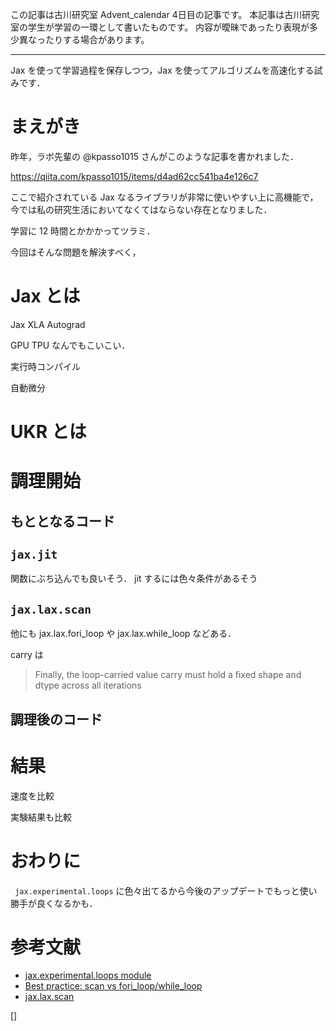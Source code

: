 この記事は古川研究室 Advent_calendar 4日目の記事です。
本記事は古川研究室の学生が学習の一環として書いたものです。
内容が曖昧であったり表現が多少異なったりする場合があります。

---

Jax を使って学習過程を保存しつつ，Jax を使ってアルゴリズムを高速化する試みです．

# まえがき

昨年，ラボ先輩の @kpasso1015 さんがこのような記事を書かれました．

https://qiita.com/kpasso1015/items/d4ad62cc541ba4e126c7

ここで紹介されている Jax なるライブラリが非常に使いやすい上に高機能で，
今では私の研究生活においてなくてはならない存在となりました．

学習に 12 時間とかかかってツラミ．

今回はそんな問題を解決すべく，

# Jax とは

Jax XLA Autograd

GPU TPU なんでもこいこい．

実行時コンパイル

自動微分


# UKR とは

# 調理開始

## もととなるコード

## `jax.jit`
関数にぶち込んでも良いそう．
jit するには色々条件があるそう


## `jax.lax.scan`

他にも jax.lax.fori_loop や jax.lax.while_loop などある．

carry は

> Finally, the loop-carried value carry must hold a fixed shape and dtype across all iterations

## 調理後のコード

# 結果

速度を比較

実験結果も比較

# おわりに


` jax.experimental.loops` に色々出てるから今後のアップデートでもっと使い勝手が良くなるかも．

# 参考文献

- [jax.experimental.loops module](https://jax.readthedocs.io/en/latest/jax.experimental.loops.html)
- [Best practice: scan vs fori_loop/while_loop](https://github.com/google/jax/discussions/3850)
- [jax.lax.scan](https://jax.readthedocs.io/en/latest/_autosummary/jax.lax.scan.html)

[]
